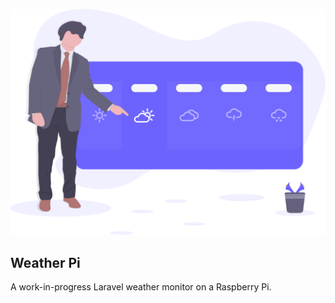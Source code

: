 <p align="center"><img src="public/svg/weather.svg"></p>

## Weather Pi

A work-in-progress Laravel weather monitor on a Raspberry Pi.